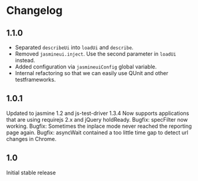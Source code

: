 Changelog
=====================

1.1.0
-------------
- Separated `describeUi` into `loadUi` and `describe`.
- Removed `jasmineui.inject`. Use the second parameter in `loadUi` instead.
- Added configuration via `jasmineuiConfig` global variable.
- Internal refactoring so that we can easily use QUnit and other testframeworks.

1.0.1
-------------
Updated to jasmine 1.2 and js-test-driver 1.3.4
Now supports applications that are using requirejs 2.x and jQuery holdReady.
Bugfix: specFilter now working.
Bugfix: Sometimes the inplace mode never reached the reporting page again.
Bugfix: asyncWait contained a too little time gap to detect url changes in Chrome.


1.0
-------------
Initial stable release